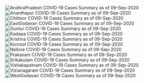 
<img src="https://deepuhub.github.io/COVID-19/GraphsGenerated/09-Sep-2020/AndhraPradesh_09-Sep-2020.jpg" alt="AndhraPradesh COVID-19 Cases Summary as of 09-Sep-2020">
 <br>										  
<img src="https://deepuhub.github.io/COVID-19/GraphsGenerated/09-Sep-2020/Ananthapur_09-Sep-2020.jpg" alt="Ananthapur COVID-19 Cases Summary as of 09-Sep-2020">
 <br>										  
<img src="https://deepuhub.github.io/COVID-19/GraphsGenerated/09-Sep-2020/Chittoor_09-Sep-2020.jpg" alt="Chittoor COVID-19 Cases Summary as of 09-Sep-2020">
 <br>										  
<img src="https://deepuhub.github.io/COVID-19/GraphsGenerated/09-Sep-2020/EastGodavari_09-Sep-2020.jpg" alt="EastGodavari COVID-19 Cases Summary as of 09-Sep-2020">
 <br>										  
<img src="https://deepuhub.github.io/COVID-19/GraphsGenerated/09-Sep-2020/Guntur_09-Sep-2020.jpg" alt="Guntur COVID-19 Cases Summary as of 09-Sep-2020">
 <br>										  
<img src="https://deepuhub.github.io/COVID-19/GraphsGenerated/09-Sep-2020/Kadapa_09-Sep-2020.jpg" alt="Kadapa COVID-19 Cases Summary as of 09-Sep-2020">
 <br>										  
<img src="https://deepuhub.github.io/COVID-19/GraphsGenerated/09-Sep-2020/Krishna_09-Sep-2020.jpg" alt="Krishna COVID-19 Cases Summary as of 09-Sep-2020">
 <br>										  
<img src="https://deepuhub.github.io/COVID-19/GraphsGenerated/09-Sep-2020/Kurnool_09-Sep-2020.jpg" alt="Kurnool COVID-19 Cases Summary as of 09-Sep-2020">
 <br>										  
<img src="https://deepuhub.github.io/COVID-19/GraphsGenerated/09-Sep-2020/Nellore_09-Sep-2020.jpg" alt="Nellore COVID-19 Cases Summary as of 09-Sep-2020">
 <br>										  
<img src="https://deepuhub.github.io/COVID-19/GraphsGenerated/09-Sep-2020/Prakasam_09-Sep-2020.jpg" alt="Prakasam COVID-19 Cases Summary as of 09-Sep-2020">
 <br>										  
<img src="https://deepuhub.github.io/COVID-19/GraphsGenerated/09-Sep-2020/Srikakulam_09-Sep-2020.jpg" alt="Srikakulam COVID-19 Cases Summary as of 09-Sep-2020">
 <br>										  
<img src="https://deepuhub.github.io/COVID-19/GraphsGenerated/09-Sep-2020/Vishakapatnam_09-Sep-2020.jpg" alt="Vishakapatnam COVID-19 Cases Summary as of 09-Sep-2020">
 <br>										  
<img src="https://deepuhub.github.io/COVID-19/GraphsGenerated/09-Sep-2020/Vizianagaram_09-Sep-2020.jpg" alt="Vizianagaram COVID-19 Cases Summary as of 09-Sep-2020">
 <br>										  
<img src="https://deepuhub.github.io/COVID-19/GraphsGenerated/09-Sep-2020/WestGodavari_09-Sep-2020.jpg" alt="WestGodavari COVID-19 Cases Summary as of 09-Sep-2020">
 <br> 